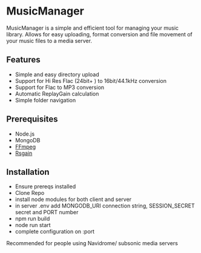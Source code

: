 # MusicManager

MusicManager is a simple and efficient tool for managing your music library. Allows for easy uploading, format conversion and file movement of your music files to a media server.

## Features

- Simple and easy directory upload
- Support for Hi Res Flac (24bit+ ) to 16bit/44.1kHz conversion
- Support for Flac to MP3 conversion
- Automatic ReplayGain calculation 
- Simple folder navigation

## Prerequisites
- Node.js
- MongoDB
- [FFmpeg](https://ffmpeg.org/download.html)
- [Rsgain](https://github.com/complexlogic/rsgain)

## Installation
- Ensure prereqs installed
- Clone Repo
- install node modules for both client and server
- in server .env add MONGODB_URI connection string, SESSION_SECRET secret and PORT number
- npm run build
- node run start
- complete configuration on <ip>:port


Recommended for people using Navidrome/ subsonic media servers

